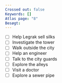 ```yaml
---
Crossed out: false
Keywords: []
Atlas page: "8"
Besøgt:
---
```

- [ ] Help Legrak sell silks
- [ ] Investigate the tower
- [ ] Walk outside the city
- [ ] Help an engineer
- [ ] Talk to the city guards
- [ ] Explore the alleys
- [ ] Visit a doctor
- [ ] Explore a sewer pipe
